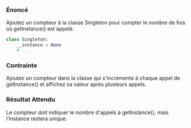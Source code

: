 ### Énoncé

Ajoutez un compteur à la classe Singleton pour compter le nombre de fois où getInstance() est appelé.

```python
class Singleton:
    __instance = None
    # ...
```

### Contrainte

Ajoutez un compteur dans la classe qui s'incrémente à chaque appel de getInstance() et affichez sa valeur après plusieurs appels.

### Résultat Attendu

Le compteur doit indiquer le nombre d'appels à getInstance(), mais l'instance restera unique.